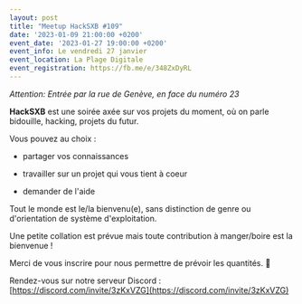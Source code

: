 ```yaml
---
layout: post
title: "Meetup HackSXB #109"
date: '2023-01-09 21:00:00 +0200'
event_date: '2023-01-27 19:00:00 +0200'
event_info: Le vendredi 27 janvier
event_location: La Plage Digitale
event_registration: https://fb.me/e/348ZxDyRL
---
```



*Attention: Entrée par la rue de Genève, en face du numéro 23*

**HackSXB** est une soirée axée sur vos projets du moment, où on parle bidouille, hacking, projets du futur.

Vous pouvez au choix :

- partager vos connaissances

- travailler sur un projet qui vous tient à coeur

- demander de l'aide

Tout le monde est le/la bienvenu(e), sans distinction de genre ou d'orientation de système d'exploitation.

Une petite collation est prévue mais toute contribution à manger/boire est la bienvenue !

Merci de vous inscrire pour nous permettre de prévoir les quantités. 🍕

Rendez-vous sur notre serveur Discord : [https://discord.com/invite/3zKxVZG](https://discord.com/invite/3zKxVZG)
